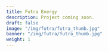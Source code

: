 ```yaml
---
title: Futra Energy
description: Project coming soon.
draft: false
image: "/img/futra/futra_thumb.jpg"
banner: "/img/futra/futra_thumb.jpg"
weight: 1
---
```

